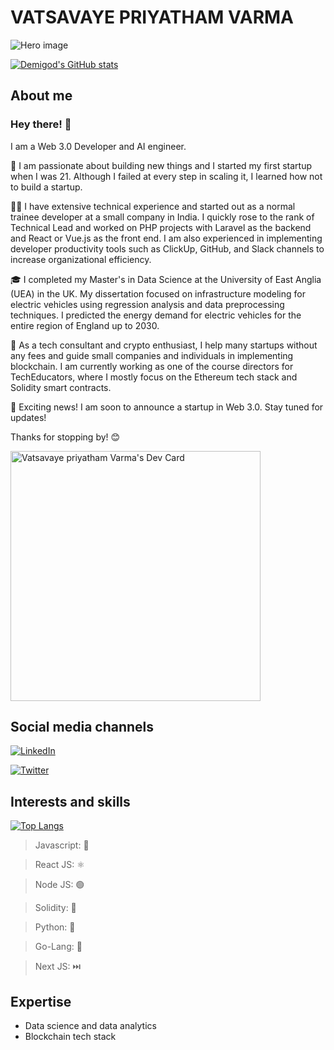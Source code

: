  # VATSAVAYE PRIYATHAM VARMA
 ![Hero image](https://github.com/PriyathamVarma/personal-profile/blob/main/METAPRENEUR.gif)
 
 [![Demigod's GitHub stats](https://github-readme-stats.vercel.app/api?username=PriyathamVarma&count_private=true
)](https://github.com/PriyathamVarma)
 
 ## About me
 
### Hey there! 👋
I am a Web 3.0 Developer and AI engineer. 

🚀 I am passionate about building new things and I started my first startup when I was 21. Although I failed at every step in scaling it, I learned how not to build a startup.

👨‍💻 I have extensive technical experience and started out as a normal trainee developer at a small company in India. I quickly rose to the rank of Technical Lead and worked on PHP projects with Laravel as the backend and React or Vue.js as the front end. I am also experienced in implementing developer productivity tools such as ClickUp, GitHub, and Slack channels to increase organizational efficiency.

🎓 I completed my Master's in Data Science at the University of East Anglia (UEA) in the UK. My dissertation focused on infrastructure modeling for electric vehicles using regression analysis and data preprocessing techniques. I predicted the energy demand for electric vehicles for the entire region of England up to 2030.

🤝 As a tech consultant and crypto enthusiast, I help many startups without any fees and guide small companies and individuals in implementing blockchain. I am currently working as one of the course directors for TechEducators, where I mostly focus on the Ethereum tech stack and Solidity smart contracts.

🎉 Exciting news! I am soon to announce a startup in Web 3.0. Stay tuned for updates!

Thanks for stopping by! 😊

<a href="https://app.daily.dev/demigod_v"><img src="https://api.daily.dev/devcards/96d4539a716146dbb78a8fba4ea27cfe.png?r=v8o" width="400" alt="Vatsavaye priyatham Varma's Dev Card"/></a>


## Social media channels

[![LinkedIn](https://img.shields.io/badge/-LinkedIn-blue?style=flat-square&logo=Linkedin&logoColor=white&link=<URL>)](https://www.linkedin.com/in/vatsavaye-priyatham-varma/)

[![Twitter](https://img.shields.io/badge/-Twitter-blue?style=flat-square&logo=Twitter&logoColor=white&link=<URL>)](https://twitter.com/Mister_V_Varma)

 
 ## Interests and skills
 
 [![Top Langs](https://github-readme-stats.vercel.app/api/top-langs/?username=PriyathamVarma)](https://github.com/PriyathamVarma)
 
> Javascript: 🚀

> React JS: ⚛️

> Node JS: 🟢

> Solidity: 💎

> Python: 🐍

> Go-Lang: 🐹

> Next JS: ⏭️
 
 ## Expertise
 
 * Data science and data analytics
 * Blockchain tech stack
